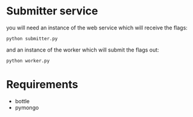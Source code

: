 # Submitter service

you will need an instance of the web service which will receive the flags:
```
python submitter.py
```
and an instance of the worker which will submit the flags out:
```
python worker.py
```

# Requirements

+  bottle
+  pymongo

